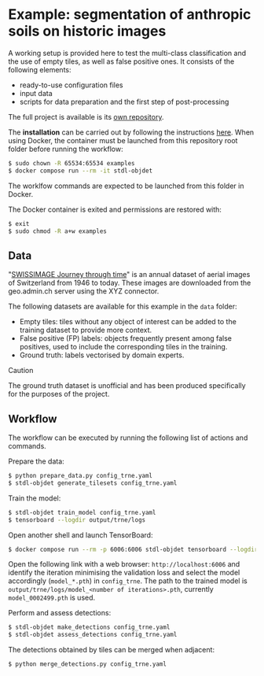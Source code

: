 # Example: segmentation of anthropic soils on historic images

A working setup is provided here to test the multi-class classification and the use of empty tiles, as well as false positive ones.
It consists of the following elements:

* ready-to-use configuration files
* input data
* scripts for data preparation and the first step of post-processing

The full project is available is its [own repository](https://github.com/swiss-territorial-data-lab/proj-sda).


The **installation** can be carried out by following the instructions [here](../../README.md). When using Docker, the container must be launched from this repository root folder before running the workflow:

```bash
$ sudo chown -R 65534:65534 examples
$ docker compose run --rm -it stdl-objdet
```

The worklfow commands are expected to be launched from this folder in Docker.

The Docker container is exited and permissions are restored with:

 ```bash
$ exit
$ sudo chmod -R a+w examples
```

## Data

"[SWISSIMAGE Journey through time](https://www.swisstopo.admin.ch/en/timetravel-aerial-images)" is an annual dataset of aerial images of Switzerland from 1946 to today. These images are downloaded from the geo.admin.ch server using the XYZ connector.

The following datasets are available for this example in the `data` folder:

* Empty tiles: tiles without any object of interest can be added to the training dataset to provide more context.
* False positive (FP) labels: objects frequently present among false positives, used to include the corresponding tiles in the training.
* Ground truth: labels vectorised by domain experts.

> [!CAUTION]
> The ground truth dataset is unofficial and has been produced specifically for the purposes of the project.
    

## Workflow

The workflow can be executed by running the following list of actions and commands.

Prepare the data:

```bash
$ python prepare_data.py config_trne.yaml
$ stdl-objdet generate_tilesets config_trne.yaml
```

Train the model:

```bash
$ stdl-objdet train_model config_trne.yaml
$ tensorboard --logdir output/trne/logs
```

Open another shell and launch TensorBoard:

```bash
$ docker compose run --rm -p 6006:6006 stdl-objdet tensorboard --logdir /app/examples/anthropogenic-activities/output/trne/logs --bind_all
```

Open the following link with a web browser: `http://localhost:6006` and identify the iteration minimising the validation loss and select the model accordingly (`model_*.pth`) in `config_trne`. The path to the trained model is `output/trne/logs/model_<number of iterations>.pth`, currently `model_0002499.pth` is used.

Perform and assess detections:

```bash
$ stdl-objdet make_detections config_trne.yaml
$ stdl-objdet assess_detections config_trne.yaml
```

The detections obtained by tiles can be merged when adjacent:

```bash
$ python merge_detections.py config_trne.yaml
```